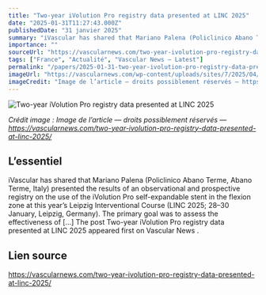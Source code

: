```yaml
---
title: "Two-year iVolution Pro registry data presented at LINC 2025"
date: "2025-01-31T11:27:43.000Z"
publishedDate: "31 janvier 2025"
summary: "iVascular has shared that Mariano Palena (Policlinico Abano Terme, Abano Terme, Italy) presented the results of an observational and prospective registry on the use of the iVolution Pro self-expandable stent in the flexion zone at this year&#8217;s Leipzig Interventional Course (LINC 2025; 28–30 January, Leipzig, Germany). The primary goal was to assess the effectiveness of [&#8230;] The post Two-year iVolution Pro registry data presented at LINC 2025 appeared first on Vascular News ."
importance: ""
sourceUrl: "https://vascularnews.com/two-year-ivolution-pro-registry-data-presented-at-linc-2025/"
tags: ["France", "Actualité", "Vascular News — Latest"]
permalink: "/papers/2025-01-31-two-year-ivolution-pro-registry-data-presented-at-linc-2025"
imageUrl: "https://vascularnews.com/wp-content/uploads/sites/7/2025/04/iVolution-pro.png"
imageCredit: "Image de l’article — droits possiblement réservés — https://vascularnews.com/two-year-ivolution-pro-registry-data-presented-at-linc-2025/"
---
```


![Two-year iVolution Pro registry data presented at LINC 2025](https://vascularnews.com/wp-content/uploads/sites/7/2025/04/iVolution-pro.png)

*Crédit image : Image de l’article — droits possiblement réservés — https://vascularnews.com/two-year-ivolution-pro-registry-data-presented-at-linc-2025/*

## L’essentiel

iVascular has shared that Mariano Palena (Policlinico Abano Terme, Abano Terme, Italy) presented the results of an observational and prospective registry on the use of the iVolution Pro self-expandable stent in the flexion zone at this year&#8217;s Leipzig Interventional Course (LINC 2025; 28–30 January, Leipzig, Germany). The primary goal was to assess the effectiveness of [&#8230;] The post Two-year iVolution Pro registry data presented at LINC 2025 appeared first on Vascular News .

## Lien source

https://vascularnews.com/two-year-ivolution-pro-registry-data-presented-at-linc-2025/
